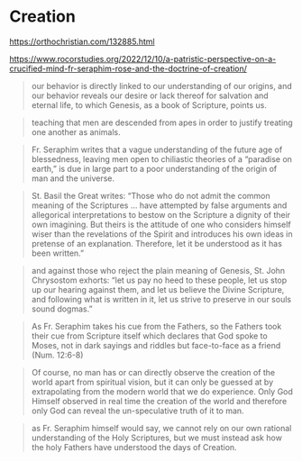 # Creation

https://orthochristian.com/132885.html

https://www.rocorstudies.org/2022/12/10/a-patristic-perspective-on-a-crucified-mind-fr-seraphim-rose-and-the-doctrine-of-creation/

> our behavior is directly linked to our understanding of our origins, and our behavior reveals our desire or lack thereof for salvation and eternal life, to which Genesis, as a book of Scripture, points us.

> teaching that men are descended from apes in order to justify treating one another as animals.

> Fr. Seraphim writes that a vague understanding of the future age of blessedness, leaving men open to chiliastic theories of a “paradise on earth,” is due in large part to a poor understanding of the origin of man and the universe.

> St. Basil the Great writes: “Those who do not admit the common meaning of the Scriptures … have attempted by false arguments and allegorical interpretations to bestow on the Scripture a dignity of their own imagining. But theirs is the attitude of one who considers himself wiser than the revelations of the Spirit and introduces his own ideas in pretense of an explanation. Therefore, let it be understood as it has been written.”

> and against those who reject the plain meaning of Genesis, St. John Chrysostom exhorts: “let us pay no heed to these people, let us stop up our hearing against them, and let us believe the Divine Scripture, and following what is written in it, let us strive to preserve in our souls sound dogmas.”

> As Fr. Seraphim takes his cue from the Fathers, so the Fathers took their cue from Scripture itself which declares that God spoke to Moses, not in dark sayings and riddles but face-to-face as a friend (Num. 12:6-8)

> Of course, no man has or can directly observe the creation of the world apart from spiritual vision, but it can only be guessed at by extrapolating from the modern world that we do experience. Only God Himself observed in real time the creation of the world and therefore only God can reveal the un-speculative truth of it to man.

> as Fr. Seraphim himself would say, we cannot rely on our own rational understanding of the Holy Scriptures, but we must instead ask how the holy Fathers have understood the days of Creation.















